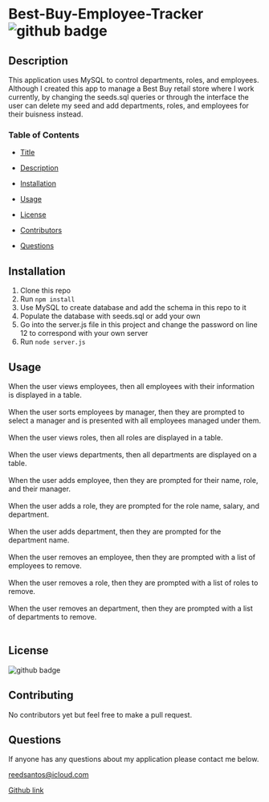 # Best-Buy-Employee-Tracker <img src='https://img.shields.io/badge/License-MIT-black' alt='github badge'>
## Description
This application uses MySQL to control departments, roles, and employees. Although I created this app to manage a Best Buy retail store where I work currently, by changing the seeds.sql queries or through the interface the user can delete my seed and add departments, roles, and employees for their buisness instead.
### Table of Contents
-  [Title](#title)

-  [Description](#description)

-  [Installation](#installation)

-  [Usage](#usage)

-  [License](#license)

-  [Contributors](#contributors)

-  [Questions](#questions)
            
## Installation
1. Clone this repo
2. Run `npm install`          
3. Use MySQL to create database and add the schema in this repo to it
4. Populate the database with seeds.sql or add your own
5. Go into the server.js file in this project and change the password on line 12 to correspond with your own server
6. Run `node server.js`
## Usage
When the user views employees, then all employees with their information is displayed in a table. </br></br>
When the user sorts employees by manager, then they are prompted to select a manager and is presented with all employees managed under them.</br></br>
When the user views roles, then all roles are displayed in a table. </br></br>
When the user views departments, then all departments are displayed on a table. </br></br>
When the user adds employee, then they are prompted for their name, role, and their manager. </br></br>
When the user adds a role, they are prompted for the role name, salary, and department.</br></br>
When the user adds department, then they are prompted for the department name. </br></br>
When the user removes an employee, then they are prompted with a list of employees to remove. </br></br>
When the user removes a role, then they are prompted with a list of roles to remove. </br></br>
When the user removes an department, then they are prompted with a list of departments to remove. </br></br>

## License
<img src='https://img.shields.io/badge/License-MIT-black' alt='github badge'>

## Contributing
No contributors yet but feel free to make a pull request.

## Questions
If anyone has any questions about my application please contact me below.

reedsantos@icloud.com

[Github link](https://github.com/ReedSantos)
